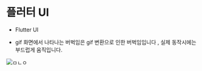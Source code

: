 # 플러터 UI

- Flutter UI

* gif 화면에서 나타나는 버벅임은 gif 변환으로 인한 버벅임입니다 , 실제 동작시에는 부드럽게 움직입니다.

![ㅁㄴㅇ](https://user-images.githubusercontent.com/43875634/71607797-b5f98d00-2bbf-11ea-813a-51974f4e4026.gif)

